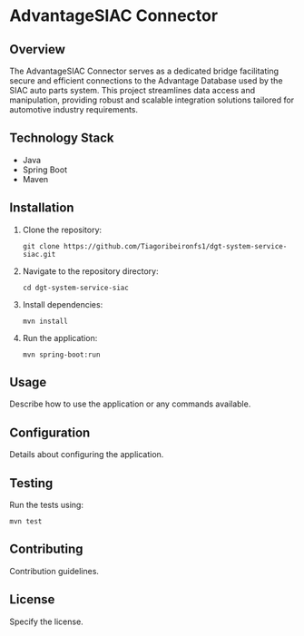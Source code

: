 # AdvantageSIAC Connector

## Overview

The AdvantageSIAC Connector serves as a dedicated bridge facilitating secure and efficient connections to the Advantage Database used by the SIAC auto parts system. This project streamlines data access and manipulation, providing robust and scalable integration solutions tailored for automotive industry requirements.

## Technology Stack

- Java
- Spring Boot
- Maven

## Installation

1. Clone the repository:

   ```#!/bin/bash
   git clone https://github.com/Tiagoribeironfs1/dgt-system-service-siac.git
   ```

2. Navigate to the repository directory:

   ```#!/bin/bash
   cd dgt-system-service-siac
   ```

3. Install dependencies:

   ```#!/bin/bash
   mvn install
   ```

4. Run the application:

   ```#!/bin/bash
   mvn spring-boot:run
   ```

## Usage

Describe how to use the application or any commands available.

## Configuration

Details about configuring the application.

## Testing

Run the tests using:

```#!/bin/bash
mvn test
```

## Contributing

Contribution guidelines.

## License

Specify the license.
